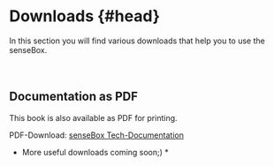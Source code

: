 # Downloads {#head}

<div class="description">
	In this section you will find various downloads that help you to use the senseBox.
</div>
<div class="line">
    <br>
    <br>
</div>

## Documentation as PDF

This book is also available as PDF for printing.

PDF-Download: [senseBox Tech-Documentation](https://github.com/sensebox/books-v2/raw/gh-pages/senseBox:home_en.pdf)

* More useful downloads coming soon;) *
